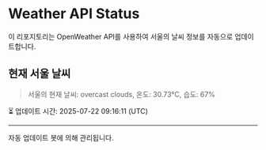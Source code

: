 
# Weather API Status

이 리포지토리는 OpenWeather API를 사용하여 서울의 날씨 정보를 자동으로 업데이트합니다.

## 현재 서울 날씨
> 서울의 현재 날씨: overcast clouds, 온도: 30.73°C, 습도: 67%

⏳ 업데이트 시간: 2025-07-22 09:16:11 (UTC)

---
자동 업데이트 봇에 의해 관리됩니다.
